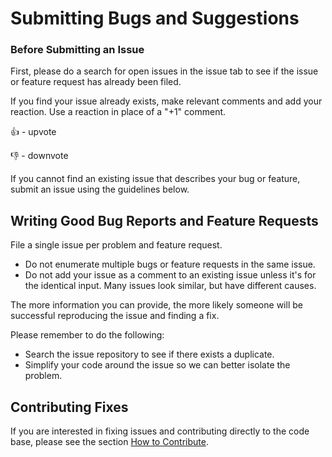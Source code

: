 
# Submitting Bugs and Suggestions

### [](https://github.com/atlascity/community/submitting-bugs-and-suggestions.md#before-submitting-an-issue)Before Submitting an Issue

First, please do a search for open issues in the issue tab to see if the issue or feature request has already been filed.

If you find your issue already exists, make relevant comments and add your reaction. Use a reaction in place of a "+1" comment.

👍 - upvote

👎 - downvote

If you cannot find an existing issue that describes your bug or feature, submit an issue using the guidelines below.

## [](https://github.com/atlascity/community/submitting-bugs-and-suggestions.md#writing-good-bug-reports-and-feature-requests)Writing Good Bug Reports and Feature Requests

File a single issue per problem and feature request.

-   Do not enumerate multiple bugs or feature requests in the same issue.
-   Do not add your issue as a comment to an existing issue unless it's for the identical input. Many issues look similar, but have different causes.

The more information you can provide, the more likely someone will be successful reproducing the issue and finding a fix.

Please remember to do the following:

-   Search the issue repository to see if there exists a duplicate.
-   Simplify your code around the issue so we can better isolate the problem.

## [](https://github.com/atlascity/community/submitting-bugs-and-suggestions.md#Submitting-Bugs-and-Suggestions#contributing-fixes)Contributing Fixes

If you are interested in fixing issues and contributing directly to the code base, please see the section [How to Contribute](https://github.com/atlascity/Community#how-to-help).

